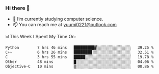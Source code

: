 ### Hi there 👋

- 📕 I’m currently studying computer science.
- 📫 You can reach me at yuumi0221@outlook.com


📊This Week I Spent My Time On:
<!--START_SECTION:waka-->

```txt
Python        7 hrs 46 mins   █████████▓░░░░░░░░░░░░░░░   39.25 %
C++           6 hrs 26 mins   ████████░░░░░░░░░░░░░░░░░   32.51 %
C             3 hrs 55 mins   █████░░░░░░░░░░░░░░░░░░░░   19.78 %
Other         48 mins         █░░░░░░░░░░░░░░░░░░░░░░░░   04.06 %
Objective-C   10 mins         ▒░░░░░░░░░░░░░░░░░░░░░░░░   00.86 %
```

<!--END_SECTION:waka-->

<!--
**Yuumi0221/Yuumi0221** is a ✨ _special_ ✨ repository because its `README.md` (this file) appears on your GitHub profile.

Here are some ideas to get you started:

- 🔭 I’m currently working on ...
- 🌱 I’m currently learning ...
- 👯 I’m looking to collaborate on ...
- 🤔 I’m looking for help with ...
- 💬 Ask me about ...
- 📫 How to reach me: ...
- 😄 Pronouns: ...
- ⚡ Fun fact: ...
-->
